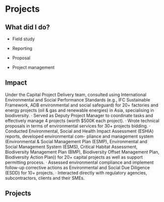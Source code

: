 # Projects

## What did I do?

- Field study 

- Reporting

- Proposal

- Project management


## Impact

Under the Capital Project Delivery team, consulted using International Environmental and Social Performance Standards (e.g., IFC Sustainable Framework, ADB environmental and social safeguard) for 20+ factories and energy projects (oil & gas and renewable energies) in Asia, specialising in biodiversity.
· Served as Deputy Project Manager to coordinate tasks and effectively manage 4 projects (worth $500K each project).
· Wrote technical proposals in terms of environmental services for 30+ projects bidding.
· Conducted Environmental, Social and Health Impact Assessment (ESHIA) reports, developed environmental com-
pliance and management system (Environmental & Social Management Plan (ESMP), Environmental and Social Management System (ESMS), Critical Habitat Assessment, Biodiversity Management Plan (BMP), Biodiversity Offset Management Plan, Biodiversity Action Plan)) for 20+ capital projects as well as support permitting process.
· Assessed environmental compliance and implement follow-up corrective actions as Environmental and Social Due Diligence (ESDD) for 10+ projects.
· Interacted directly with regulatory agencies, subcontractors, clients and their SMEs.

## Projects
